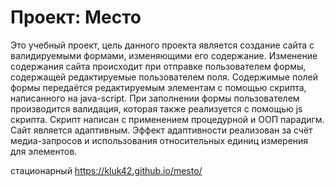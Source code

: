 # Проект: Место

Это учебный проект, цель данного проекта является создание сайта с валидируемыми формами, изменяющими его содержание. Изменение содержания сайта происходит при отправке пользователем формы, содержащей редактируемые пользователем поля. Содержимые полей формы передаётся редактируемым элементам с помощью скрипта, написанного на java-script. При заполнении формы пользователем производится валидация, которая также реализуется с помощью js скрипта. Скрипт написан с применением процедурной и ООП парадигм. Сайт является адаптивным. Эффект адаптивности реализован за счёт медиа-запросов и использования относительных единиц измерения для элементов.

стационарный
https://kluk42.github.io/mesto/